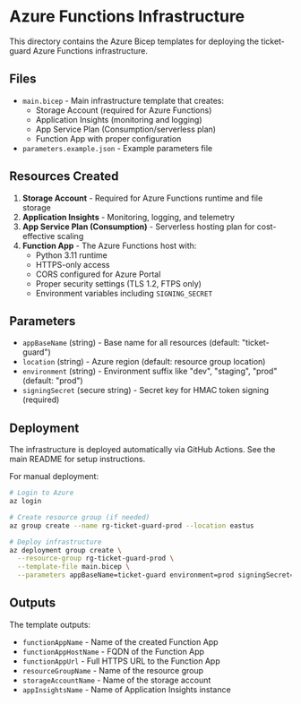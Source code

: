 # Azure Functions Infrastructure

This directory contains the Azure Bicep templates for deploying the ticket-guard Azure Functions infrastructure.

## Files

- `main.bicep` - Main infrastructure template that creates:
  - Storage Account (required for Azure Functions)
  - Application Insights (monitoring and logging)
  - App Service Plan (Consumption/serverless plan)
  - Function App with proper configuration
- `parameters.example.json` - Example parameters file

## Resources Created

1. **Storage Account** - Required for Azure Functions runtime and file storage
2. **Application Insights** - Monitoring, logging, and telemetry
3. **App Service Plan (Consumption)** - Serverless hosting plan for cost-effective scaling
4. **Function App** - The Azure Functions host with:
   - Python 3.11 runtime
   - HTTPS-only access
   - CORS configured for Azure Portal
   - Proper security settings (TLS 1.2, FTPS only)
   - Environment variables including `SIGNING_SECRET`

## Parameters

- `appBaseName` (string) - Base name for all resources (default: "ticket-guard")
- `location` (string) - Azure region (default: resource group location)
- `environment` (string) - Environment suffix like "dev", "staging", "prod" (default: "prod")
- `signingSecret` (secure string) - Secret key for HMAC token signing (required)

## Deployment

The infrastructure is deployed automatically via GitHub Actions. See the main README for setup instructions.

For manual deployment:

```bash
# Login to Azure
az login

# Create resource group (if needed)
az group create --name rg-ticket-guard-prod --location eastus

# Deploy infrastructure
az deployment group create \
  --resource-group rg-ticket-guard-prod \
  --template-file main.bicep \
  --parameters appBaseName=ticket-guard environment=prod signingSecret=your-secret
```

## Outputs

The template outputs:
- `functionAppName` - Name of the created Function App
- `functionAppHostName` - FQDN of the Function App
- `functionAppUrl` - Full HTTPS URL to the Function App
- `resourceGroupName` - Name of the resource group
- `storageAccountName` - Name of the storage account
- `appInsightsName` - Name of Application Insights instance